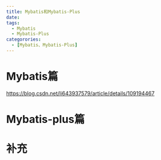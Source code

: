 ```yaml
---
title: Mybatis和Mybatis-Plus
date:
tags:
  - Mybatis
  - Mybatis-Plus
categorories:
  - [Mybatis、Mybatis-Plus]
---
```


# Mybatis篇

https://blog.csdn.net/li643937579/article/details/109194467

# Mybatis-plus篇

# 补充